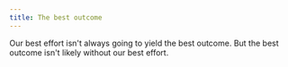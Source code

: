 ```yaml
---
title: The best outcome
---
```


Our best effort isn't always going to yield the best outcome. But the best outcome isn't likely without our best effort.
